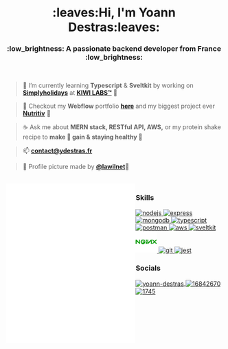<h1 align="center">:leaves:Hi, I'm Yoann Destras:leaves:</h1>
<h3 align="center">:low_brightness: A passionate backend developer from France :low_brightness:</h3>
<br>

> 🧠 I’m currently learning **Typescript** & **Sveltkit** by working on **[Simplyholidays](https://github.com/NathanLeadill/simplyholidays)** at **[KIWI LABS™](https://discord.gg/J7FBYgwRZR)** :kiwi_fruit: 

> 🌱 Checkout my **Webflow** portfolio **[here](https://ydestras.webflow.io/)** and my biggest project ever **[Nutritiv](https://www.nutritiv.app/welcome)** :blue_heart:

> :coffee: Ask me about **MERN stack, RESTful API, AWS,** or my protein shake recipe to **make :muscle: gain & staying healthy :green_heart:**

> 📫 **contact@ydestras.fr**

> :art: Profile picture made by **[@lawilnet](https://www.instagram.com/lawilnet/)**:butterfly:
<br>
<img style="width: 60%" align="left" src="/metrics.terminal.svg">
<!-- <img style="width: 50%; margin-right: 60%" align="left" src="/github-calendar.svg"> -->

<!--- <img style="width: 40%" align="left" src="/metrics.plugin.screenshot.svg"> -->

<h3 align="left">Skills</h3>
<p align="left">  
  
  <a href="https://nodejs.org" target="_blank" rel="noreferrer"> 
  <img src="https://www.svgrepo.com/show/354118/nodejs.svg" alt="nodejs" width="70" height="70"/> 
  </a> 
  
  <a href="https://expressjs.com" target="_blank" rel="noreferrer"> 
  <img src="https://assets.website-files.com/61ca3f775a79ec5f87fcf937/6202fcdee5ee8636a145a41b_1234.png" alt="express" width="70" height="70"/> 
  </a> 
  
  <a href="https://www.mongodb.com/" target="_blank" rel="noreferrer"> 
  <img src="https://cdn.icon-icons.com/icons2/2699/PNG/512/mongodb_logo_icon_170944.png" alt="mongodb" width="110" height="70"/> 
  </a> 
  
  <a href="https://www.typescriptlang.org/" target="_blank" rel="noreferrer"> 
  <img src="https://www.tutorialsteacher.com/Content/images/home/typescript.svg" alt="typescript" width="110" height="70"/> 
  </a> 
  
  <br>
  
  <a href="https://postman.com" target="_blank" rel="noreferrer"> 
  <img src="https://www.vectorlogo.zone/logos/getpostman/getpostman-icon.svg" alt="postman" width="60" height="60"/> 
  </a> 
  
  <a href="https://aws.amazon.com" target="_blank" rel="noreferrer"> 
  <img src="https://upload.wikimedia.org/wikipedia/commons/thumb/5/5c/AWS_Simple_Icons_AWS_Cloud.svg/2560px-AWS_Simple_Icons_AWS_Cloud.svg.png" alt="aws" width="60" height="50"/> 
  </a> 
  
  <a href="https://kit.svelte.dev/" target="_blank" rel="noreferrer"> 
  <img src="https://styles.redditmedia.com/t5_3htkz/styles/communityIcon_5gn47dhdp4o31.png" alt="sveltkit" width="60" height="50"/> 
  </a>  
  
  <a href="https://www.nginx.com" target="_blank" rel="noreferrer"> 
  <img src="https://raw.githubusercontent.com/devicons/devicon/master/icons/nginx/nginx-original.svg" alt="nginx" width="50" height="50"/> 
  </a> 
  
  <a href="https://git-scm.com/" target="_blank" rel="noreferrer"> 
  <img src="https://www.vectorlogo.zone/logos/git-scm/git-scm-icon.svg" alt="git" width="50" height="50"/> 
  </a> 
  
  <a href="https://jestjs.io" target="_blank" rel="noreferrer"> 
  <img src="https://www.vectorlogo.zone/logos/jestjsio/jestjsio-icon.svg" alt="jest" width="50" height="50"/> 
  </a> 
  
</p>

<h3 align="left">Socials</h3>
<p align="left">
  <a href="https://linkedin.com/in/yoann-destras" target="blank">
  <img align="center" src="https://raw.githubusercontent.com/rahuldkjain/github-profile-readme-generator/master/src/images/icons/Social/linked-in-alt.svg" alt="yoann-destras" height="45" width="60" />
  </a>
  <a href="https://stackoverflow.com/users/16842670" target="blank">
  <img align="center" src="https://raw.githubusercontent.com/rahuldkjain/github-profile-readme-generator/master/src/images/icons/Social/stack-overflow.svg" alt="16842670" height="45" width="60" />
  </a>
  <a href="https://discordapp.com/users/175698802554961920" target="blank">
  <img align="center" src="https://raw.githubusercontent.com/rahuldkjain/github-profile-readme-generator/master/src/images/icons/Social/discord.svg" alt="1745" height="45" width="60" />
  </a>
</p>
